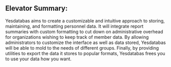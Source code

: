 ## Elevator Summary: ##
Yesdatabas aims to create a customizable and intuitive approach to storing, maintaining, and formatting personnel data.  It will integrate report summaries with custom formatting to cut down on administrative overhead for organizations wishing to keep track of member data.  By allowing administrators to customize the interface as well as data stored, Yesdatabas will be able to mold to the needs of different groups.  Finally, by providing utilities to export the data it stores to popular formats, Yesdatabas frees you to use your data how you want.